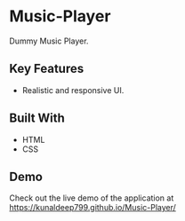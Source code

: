 # Music-Player

Dummy Music Player.

## Key Features

- Realistic and responsive UI.

## Built With

- HTML
- CSS

## Demo

Check out the live demo of the application at https://kunaldeep799.github.io/Music-Player/
